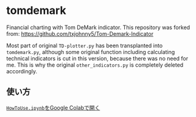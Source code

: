 # tomdemark
Financial charting with Tom DeMark indicator.
This repository was forked from: https://github.com/txjohnny5/Tom-Demark-Indicator

Most part of original `TD-plotter.py` has been transplanted into `tomdemark.py`, although some original function including calculating technical indicators is cut in this version, because there was no need for me.
This is why the original `other_indicators.py` is completely deleted accordingly.

## 使い方
[`HowToUse.ipynb`をGoogle Colabで開く](https://colab.research.google.com/github/showkami/tomdemark/blob/master/HowToUse.ipynb)
